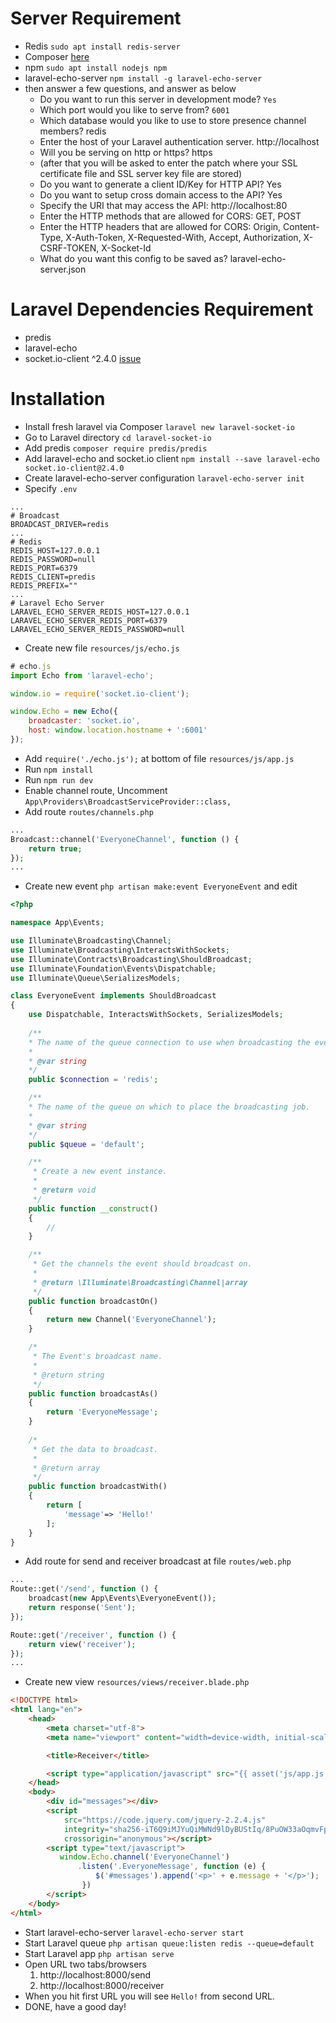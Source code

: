 # Server Requirement
- Redis `sudo apt install redis-server`
- Composer [here](https://getcomposer.org/download/)
- npm `sudo apt install nodejs npm`
- laravel-echo-server `npm install -g laravel-echo-server`
- then answer a few questions, and answer as below
    - Do you want to run this server in development mode? `Yes`
    - Which port would you like to serve from? `6001`
    - Which database would you like to use to store presence channel members? redis
    - Enter the host of your Laravel authentication server. http://localhost
    - Will you be serving on http or https? https
    - (after that you will be asked to enter the patch where your SSL certificate file and SSL server key file are stored)
    - Do you want to generate a client ID/Key for HTTP API? Yes
    - Do you want to setup cross domain access to the API? Yes
    - Specify the URI that may access the API: http://localhost:80
    - Enter the HTTP methods that are allowed for CORS: GET, POST
    - Enter the HTTP headers that are allowed for CORS: Origin, Content-Type, X-Auth-Token, X-Requested-With, Accept, Authorization, X-CSRF-TOKEN, X-Socket-Id
    - What do you want this config to be saved as? laravel-echo-server.json
    

# Laravel Dependencies Requirement
- predis
- laravel-echo
- socket.io-client ^2.4.0 [issue](https://github.com/laravel/echo/issues/237#issuecomment-731308117)

# Installation
- Install fresh laravel via Composer `laravel new laravel-socket-io`
- Go to Laravel directory `cd laravel-socket-io`
- Add predis `composer require predis/predis`
- Add laravel-echo and socket.io client `npm install --save laravel-echo socket.io-client@2.4.0`
- Create laravel-echo-server configuration `laravel-echo-server init`
- Specify `.env`
```
...
# Broadcast
BROADCAST_DRIVER=redis
...
# Redis
REDIS_HOST=127.0.0.1
REDIS_PASSWORD=null
REDIS_PORT=6379
REDIS_CLIENT=predis
REDIS_PREFIX=""
...
# Laravel Echo Server
LARAVEL_ECHO_SERVER_REDIS_HOST=127.0.0.1
LARAVEL_ECHO_SERVER_REDIS_PORT=6379
LARAVEL_ECHO_SERVER_REDIS_PASSWORD=null
```
- Create new file `resources/js/echo.js`
```js
# echo.js
import Echo from 'laravel-echo';

window.io = require('socket.io-client');

window.Echo = new Echo({
    broadcaster: 'socket.io',
    host: window.location.hostname + ':6001'
});
```
- Add `require('./echo.js');` at bottom of file `resources/js/app.js`
- Run `npm install`
- Run `npm run dev`
- Enable channel route, Uncomment `App\Providers\BroadcastServiceProvider::class,`
- Add route `routes/channels.php`
```php
...
Broadcast::channel('EveryoneChannel', function () {
    return true;
});
...
```
- Create new event `php artisan make:event EveryoneEvent` and edit
```php
<?php

namespace App\Events;

use Illuminate\Broadcasting\Channel;
use Illuminate\Broadcasting\InteractsWithSockets;
use Illuminate\Contracts\Broadcasting\ShouldBroadcast;
use Illuminate\Foundation\Events\Dispatchable;
use Illuminate\Queue\SerializesModels;

class EveryoneEvent implements ShouldBroadcast
{
    use Dispatchable, InteractsWithSockets, SerializesModels;
    
    /**
    * The name of the queue connection to use when broadcasting the event.
    *
    * @var string
    */
    public $connection = 'redis';

    /**
    * The name of the queue on which to place the broadcasting job.
    *
    * @var string
    */
    public $queue = 'default';

    /**
     * Create a new event instance.
     *
     * @return void
     */
    public function __construct()
    {
        //
    }

    /**
     * Get the channels the event should broadcast on.
     *
     * @return \Illuminate\Broadcasting\Channel|array
     */
    public function broadcastOn()
    {
        return new Channel('EveryoneChannel');
    }

    /*
     * The Event's broadcast name.
     * 
     * @return string
     */
    public function broadcastAs()
    {
        return 'EveryoneMessage';
    }
    
    /*
     * Get the data to broadcast.
     *
     * @return array
     */
    public function broadcastWith()
    {
        return [
            'message'=> 'Hello!'
        ];
    }
}
```
- Add route for send and receiver broadcast at file `routes/web.php`
```php
...
Route::get('/send', function () {
    broadcast(new App\Events\EveryoneEvent());
    return response('Sent');
});

Route::get('/receiver', function () {
    return view('receiver');
});
...
```
- Create new view `resources/views/receiver.blade.php`
```html
<!DOCTYPE html>
<html lang="en">
    <head>
        <meta charset="utf-8">
        <meta name="viewport" content="width=device-width, initial-scale=1">

        <title>Receiver</title>

        <script type="application/javascript" src="{{ asset('js/app.js') }}"></script>
    </head>
    <body>
        <div id="messages"></div>
        <script
            src="https://code.jquery.com/jquery-2.2.4.js"
            integrity="sha256-iT6Q9iMJYuQiMWNd9lDyBUStIq/8PuOW33aOqmvFpqI="
            crossorigin="anonymous"></script>
        <script type="text/javascript">
           window.Echo.channel('EveryoneChannel')
               .listen('.EveryoneMessage', function (e) {
                   $('#messages').append('<p>' + e.message + '</p>');
                })
        </script>
    </body>
</html>
```
- Start laravel-echo-server `laravel-echo-server start`
- Start Laravel queue `php artisan queue:listen redis --queue=default`
- Start Laravel app `php artisan serve`
- Open URL two tabs/browsers
  1. http://localhost:8000/send
  2. http://localhost:8000/receiver
- When you hit first URL you will see `Hello!` from second URL.
- DONE, have a good day!
